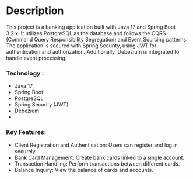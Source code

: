 # Description

This project is a banking application built with Java 17 and Spring Boot 3.2.x.
It utilizes PostgreSQL as the database and follows the CQRS (Command Query Responsibility Segregation)
and Event Sourcing patterns. The application is secured with Spring Security,
using JWT for authentication and authorization. Additionally, Debezium is integrated to handle event processing.

### Technology :

* Java 17
* Spring Boot
* PostgreSQL
* Spring Security (JWT)
* Debezium
* 
### Key Features:

* Client Registration and Authentication: Users can register and log in securely.
* Bank Card Management: Create bank cards linked to a single account.
* Transaction Handling: Perform transactions between different cards.
* Balance Inquiry: View the balance of cards and accounts.




